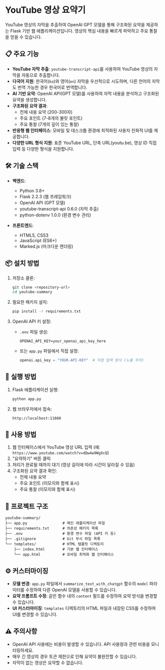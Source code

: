 # YouTube 영상 요약기

YouTube 영상의 자막을 추출하여 OpenAI GPT 모델을 통해 구조화된 요약을 제공하는 Flask 기반 웹 애플리케이션입니다. 영상의 핵심 내용을 빠르게 파악하고 주요 통찰을 얻을 수 있습니다.

## 📋 주요 기능

- **YouTube 자막 추출**: `youtube-transcript-api`를 사용하여 YouTube 영상의 자막을 자동으로 추출합니다.
- **다국어 지원**: 한국어(`ko`)와 영어(`en`) 자막을 우선적으로 시도하며, 다른 언어의 자막도 번역 가능한 경우 한국어로 번역합니다.
- **AI 기반 요약**: OpenAI API(GPT 모델)를 사용하여 자막 내용을 분석하고 구조화된 요약을 생성합니다.
- **구조화된 요약 결과**: 
  - 전체 내용 요약 (200-300자)
  - 주요 포인트 (7-8개의 불릿 포인트)
  - 주요 통찰 (7개의 깊이 있는 통찰)
- **반응형 웹 인터페이스**: 모바일 및 데스크톱 환경에 최적화된 사용자 친화적 UI를 제공합니다.
- **다양한 URL 형식 지원**: 표준 YouTube URL, 단축 URL(youtu.be), 영상 ID 직접 입력 등 다양한 형식을 지원합니다.

## 🛠️ 기술 스택

- **백엔드**: 
  - Python 3.8+
  - Flask 2.2.3 (웹 프레임워크)
  - OpenAI API (GPT 모델)
  - youtube-transcript-api 0.6.0 (자막 추출)
  - python-dotenv 1.0.0 (환경 변수 관리)

- **프론트엔드**:
  - HTML5, CSS3
  - JavaScript (ES6+)
  - Marked.js (마크다운 렌더링)

## 📦 설치 방법

1. 저장소 클론:
   ```bash
   git clone <repository-url>
   cd youtube-summary
   ```

2. 필요한 패키지 설치:
   ```bash
   pip install -r requirements.txt
   ```

3. OpenAI API 키 설정:
   - `.env` 파일 생성:
     ```
     OPENAI_API_KEY=your_openai_api_key_here
     ```
   - 또는 `app.py` 파일에서 직접 설정:
     ```python
     openai.api_key = "YOUR-API-KEY"  # 직접 입력 방식 (노출 주의)
     ```

## 🚀 실행 방법

1. Flask 애플리케이션 실행:
   ```bash
   python app.py
   ```

2. 웹 브라우저에서 접속:
   ```
   http://localhost:11080
   ```

## 📝 사용 방법

1. 웹 인터페이스에서 YouTube 영상 URL 입력 (예: `https://www.youtube.com/watch?v=dQw4w9WgXcQ`)
2. "요약하기" 버튼 클릭
3. 처리가 완료될 때까지 대기 (영상 길이에 따라 시간이 달라질 수 있음)
4. 구조화된 요약 결과 확인:
   - 전체 내용 요약
   - 주요 포인트 (이모지와 함께 표시)
   - 주요 통찰 (이모지와 함께 표시)

## 📁 프로젝트 구조

```
youtube-summary/
├── app.py                # 메인 애플리케이션 파일
├── requirements.txt      # 의존성 패키지 목록
├── .env                  # 환경 변수 파일 (API 키 등)
├── .gitignore            # Git 무시 파일 목록
└── templates/            # HTML 템플릿 디렉토리
    ├── index.html        # 기본 웹 인터페이스
    └── app.html          # 모바일 최적화 웹 인터페이스
```

## ⚙️ 커스터마이징

- **모델 변경**: `app.py` 파일에서 `summarize_text_with_chatgpt` 함수의 `model` 파라미터를 수정하여 다른 OpenAI 모델을 사용할 수 있습니다.
- **요약 프롬프트 수정**: 같은 함수 내의 `content` 필드를 수정하여 요약 방식을 변경할 수 있습니다.
- **UI 커스터마이징**: `templates` 디렉토리의 HTML 파일과 내장된 CSS를 수정하여 UI를 변경할 수 있습니다.

## ⚠️ 주의사항

- OpenAI API 사용에는 비용이 발생할 수 있습니다. API 사용량과 관련 비용을 모니터링하세요.
- 매우 긴 영상의 경우 토큰 제한으로 인해 요약이 불완전할 수 있습니다.
- 자막이 없는 영상은 요약할 수 없습니다.
